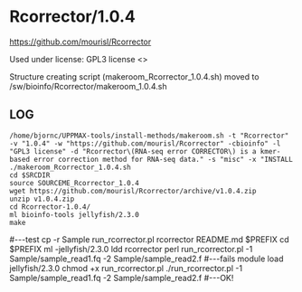Rcorrector/1.0.4
========================

<https://github.com/mourisl/Rcorrector>

Used under license:
GPL3 license
<>

Structure creating script (makeroom_Rcorrector_1.0.4.sh) moved to /sw/bioinfo/Rcorrector/makeroom_1.0.4.sh

LOG
---

    /home/bjornc/UPPMAX-tools/install-methods/makeroom.sh -t "Rcorrector" -v "1.0.4" -w "https://github.com/mourisl/Rcorrector" -cbioinfo" -l "GPL3 license" -d "Rcorrector\(RNA-seq error CORRECTOR\) is a kmer-based error correction method for RNA-seq data." -s "misc" -x "INSTALL
    ./makeroom_Rcorrector_1.0.4.sh
    cd $SRCDIR
    source SOURCEME_Rcorrector_1.0.4
    wget https://github.com/mourisl/Rcorrector/archive/v1.0.4.zip
    unzip v1.0.4.zip
    cd Rcorrector-1.0.4/
    ml bioinfo-tools jellyfish/2.3.0
    make
#---test
    cp -r Sample run_rcorrector.pl rcorrector README.md $PREFIX
    cd $PREFIX
    ml -jellyfish/2.3.0
    ldd rcorrector
    perl run_rcorrector.pl -1 Sample/sample_read1.fq -2 Sample/sample_read2.f
#---fails
    module load jellyfish/2.3.0
    chmod +x run_rcorrector.pl
    ./run_rcorrector.pl -1 Sample/sample_read1.fq -2 Sample/sample_read2.f
#---OK!


